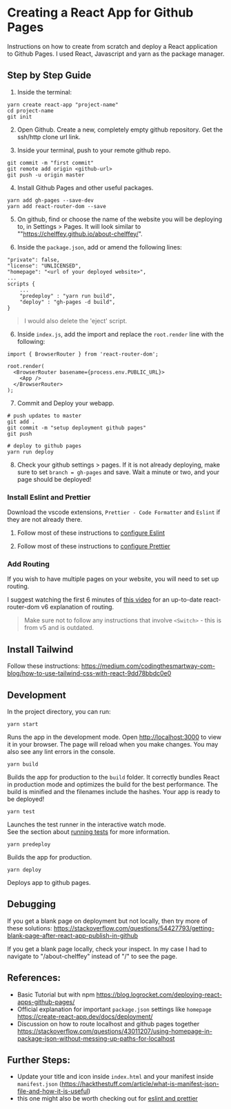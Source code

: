 # Creating a React App for Github Pages

Instructions on how to create from scratch and deploy a React application to Github Pages. I used React, Javascript and yarn as the package manager.

## Step by Step Guide

1. Inside the terminal:

```
yarn create react-app "project-name"
cd project-name
git init
```

2. Open Github. Create a new, completely empty github repository. Get the ssh/http clone url link.

3. Inside your terminal, push to your remote github repo.

```
git commit -m "first commit"
git remote add origin <github-url>
git push -u origin master
```

4. Install Github Pages and other useful packages.

```
yarn add gh-pages --save-dev
yarn add react-router-dom --save
```

5. On github, find or choose the name of the website you will be deploying to, in Settings > Pages.
   It will look similar to ""https://chelffey.github.io/about-chelffey/".

6. Inside the `package.json`, add or amend the following lines:

```
"private": false,
"license": "UNLICENSED",
"homepage": "<url of your deployed website>",
...
scripts {
    ...
    "predeploy" : "yarn run build",
    "deploy" : "gh-pages -d build",
}
```

> I would also delete the 'eject' script.

6. Inside `index.js`, add the import and replace the `root.render` line with the following:

```
import { BrowserRouter } from 'react-router-dom';

root.render(
  <BrowserRouter basename={process.env.PUBLIC_URL}>
    <App />
  </BrowserRouter>
);
```

7. Commit and Deploy your webapp.

```
# push updates to master
git add .
git commit -m "setup deployment github pages"
git push

# deploy to github pages
yarn run deploy
```

8. Check your github settings > pages. If it is not already deploying, make sure to set `branch = gh-pages` and save. Wait a minute or two, and your page should be deployed!

### Install Eslint and Prettier

Download the vscode extensions, `Prettier - Code Formatter` and `Eslint` if they are not already there.

1. Follow most of these instructions to [configure Eslint](https://www.geeksforgeeks.org/how-to-configure-eslint-for-react-projects/)

2. Follow most of these instructions to [configure Prettier](https://khalilstemmler.com/blogs/tooling/prettier/#:~:text=Configuring%20Prettier%20to%20work%20with%20ESLint&text=With%20ESLint%20and%20Prettier%20already,these%20two%20packages%20as%20well.&text=eslint%2Dconfig%2Dprettier%20%3A%20Turns,Prettier%20rules%20into%20ESLint%20rules.)

### Add Routing

If you wish to have multiple pages on your website, you will need to set up routing.

I suggest watching the first 6 minutes of [this video](https://www.youtube.com/watch?v=Ul3y1LXxzdU&ab_channel=WebDevSimplified) for an up-to-date react-router-dom v6 explanation of routing.

> Make sure not to follow any instructions that involve `<Switch>` - this is from v5 and is outdated.

## Install Tailwind

Follow these instructions: https://medium.com/codingthesmartway-com-blog/how-to-use-tailwind-css-with-react-9dd78bbdc0e0

## Development

In the project directory, you can run:

`yarn start`

Runs the app in the development mode.
Open [http://localhost:3000](http://localhost:3000) to view it in your browser. The page will reload when you make changes. You may also see any lint errors in the console.

`yarn build`

Builds the app for production to the `build` folder.
It correctly bundles React in production mode and optimizes the build for the best performance.
The build is minified and the filenames include the hashes. Your app is ready to be deployed!

`yarn test`

Launches the test runner in the interactive watch mode.\
See the section about [running tests](https://facebook.github.io/create-react-app/docs/running-tests) for more information.

`yarn predeploy`

Builds the app for production.

`yarn deploy`

Deploys app to github pages.

## Debugging

If you get a blank page on deployment but not locally, then try more of these solutions: https://stackoverflow.com/questions/54427793/getting-blank-page-after-react-app-publish-in-github

If you get a blank page locally, check your inspect. In my case I had to navigate to "/about-chelffey" instead of "/" to see the page.

## References:

- Basic Tutorial but with npm https://blog.logrocket.com/deploying-react-apps-github-pages/
- Official explanation for important `package.json` settings like `homepage` https://create-react-app.dev/docs/deployment/
- Discussion on how to route localhost and github pages together https://stackoverflow.com/questions/43011207/using-homepage-in-package-json-without-messing-up-paths-for-localhost

## Further Steps:

- Update your title and icon inside `index.html` and your manifest inside `manifest.json` (https://hackthestuff.com/article/what-is-manifest-json-file-and-how-it-is-useful)
- this one might also be worth checking out for [eslint and prettier](https://medium.com/how-to-react/config-eslint-and-prettier-in-visual-studio-code-for-react-js-development-97bb2236b31a#:~:text=Open%20the%20terminal%20in%20your,Code%20formatter%20and%20install%20it.)
